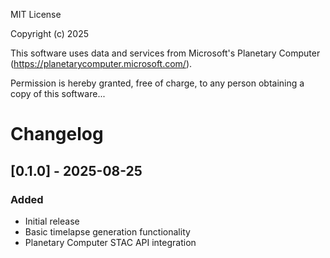 MIT License

Copyright (c) 2025

This software uses data and services from Microsoft's Planetary Computer 
(https://planetarycomputer.microsoft.com/).

Permission is hereby granted, free of charge, to any person obtaining a copy
of this software...

# Changelog

## [0.1.0] - 2025-08-25
### Added
- Initial release
- Basic timelapse generation functionality
- Planetary Computer STAC API integration